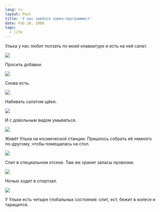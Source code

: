 ```yaml
---
lang: ru
layout: Post
title: 'У нас завёлся хомяк-программист'
date: Feb 28, 2008
tags:
  - life
---
```


Улька у нас любит ползать по моей клавиатуре и есть на ней салат.

![](http://wow.sapegin.me/3w391u3D0L2u/sapegin-artem-20d-2008-02-23-469-6968.jpg)

<!--more-->

Просить добавки.

![](http://wow.sapegin.me/0k0d0q0p1d1U/sapegin-artem-20d-2008-02-23-469-6993.jpg)

Снова есть.

![](http://wow.sapegin.me/2P3Y0o1G390s/sapegin-artem-20d-2008-02-23-470-7031.jpg)

Набивать салатом щёки.

![](http://wow.sapegin.me/2d2u3j10163w/sapegin-artem-20d-2008-02-23-470-7054.jpg)

И с довольным видом умываться.

![](http://wow.sapegin.me/2m0z1R3n3J17/sapegin-artem-20d-2008-02-23-470-7082.jpg)

Живёт Улька на космической станции. Пришлось собрать её немного по-другому, чтобы помещалась на стол.

![](http://wow.sapegin.me/34080Q2U0u2r/sapegin-artem-20d-2008-02-23-471-7116.jpg)

Спит в специальном отсеке. Там же хранит запасы провизии.

![](http://wow.sapegin.me/0Y0A2K1B3j1M/sapegin-artem-20d-2008-02-23-471-7118.jpg)

Ночью ходит в спортзал.

![](http://wow.sapegin.me/311k2J0z3Z0k/sapegin-artem-20d-2008-02-24-475-7552.jpg)

У Ульки есть четыре глобальных состояния: спит, ест, бежит в колесе и таращится.
